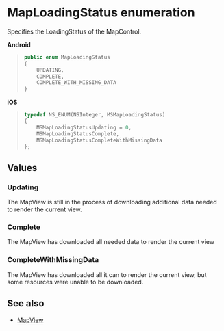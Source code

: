 
# MapLoadingStatus enumeration

Specifies the LoadingStatus of the MapControl.

**Android**

>```java
> public enum MapLoadingStatus
> {
>     UPDATING,
>     COMPLETE,
>     COMPLETE_WITH_MISSING_DATA
> }
>```

**iOS**

>``` objectivec
> typedef NS_ENUM(NSInteger, MSMapLoadingStatus)
> {
>     MSMapLoadingStatusUpdating = 0,
>     MSMapLoadingStatusComplete,
>     MSMapLoadingStatusCompleteWithMissingData
> };
> ```

## Values

### Updating

The MapView is still in the process of downloading additional data needed to render the current view.

### Complete

The MapView has downloaded all needed data to render the current view

### CompleteWithMissingData

The MapView has downloaded all it can to render the current view, but some resources were unable to be downloaded.

## See also

* [MapView](MapView-class.md)